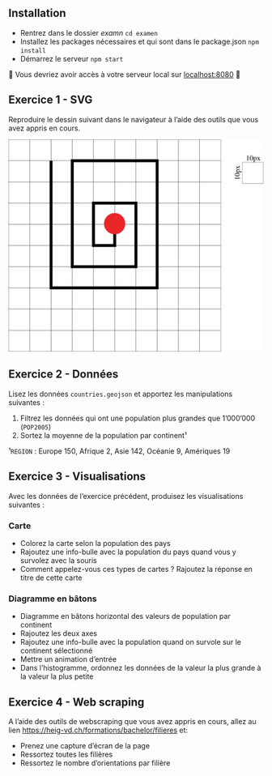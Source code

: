 
## Installation
* Rentrez dans le dossier *examn* ``cd examen``
* Installez les packages nécessaires et qui sont dans le package.json ```npm install```
* Démarrez le serveur ```npm start```

:rocket: Vous devriez avoir accès à votre serveur local sur [localhost:8080](http:localhost:8080) :rocket:

## Exercice 1 - SVG
Reproduire le dessin suivant dans le navigateur à l’aide des outils que vous avez appris en cours.

![dessin](svg-drawing.png)

## Exercice 2 - Données
Lisez les données `countries.geojson` et apportez les manipulations suivantes :

1. Filtrez les données qui ont une population plus grandes que 1’000’000 (`POP2005`)
2. Sortez la moyenne de la population par continent¹

¹`REGION` : Europe 150, Afrique 2, Asie 142, Océanie 9, Amériques 19

## Exercice 3 - Visualisations
Avec les données de l’exercice précédent, produisez les visualisations suivantes :

### Carte
* Colorez la carte selon la population des pays
* Rajoutez une info-bulle avec la population du pays quand vous y survolez avec la souris
* Comment appelez-vous ces types de cartes ? Rajoutez la réponse en titre de cette carte
          
### Diagramme en bâtons 
* Diagramme en bâtons  horizontal des valeurs de population par continent
* Rajoutez les deux axes
* Rajoutez une info-bulle avec la population quand on survole sur le continent sélectionné
* Mettre un animation d’entrée 
* Dans l’histogramme, ordonnez les données de la valeur la plus grande à la valeur la plus petite 

## Exercice 4 - Web scraping
A l’aide des outils de webscraping que vous avez appris en cours, allez au lien https://heig-vd.ch/formations/bachelor/filieres et:

* Prenez une capture d’écran de la page
* Ressortez toutes les filières 
* Ressortez le nombre d’orientations par filière

